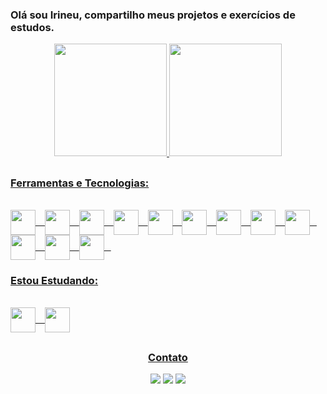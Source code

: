 ### Olá sou Irineu, compartilho meus projetos e exercícios de estudos.  

<div align="center">
  <a href="https://github.com/IrineuAlmeidaJr">
  <img height="180em" src="https://github-readme-stats.vercel.app/api?username=irineualmeidajr&show_icons=true&theme=tokyonight&include_all_commits=true&count_private=true"/>
  <img height="180em" src="https://github-readme-stats.vercel.app/api/top-langs/?username=irineualmeidajr&layout=compact&langs_count=7&theme=tokyonight"/> 

</div>

 ##  
  ### Ferramentas e Tecnologias:
<div style="display: inline_block"><br>
  <img align="center" width="40" height="40" src="https://cdn.jsdelivr.net/gh/devicons/devicon/icons/javascript/javascript-original.svg"/>
  &ensp; 
  <img align="center" width="40" height="40" src="https://cdn.jsdelivr.net/gh/devicons/devicon/icons/python/python-original.svg" />
  &ensp; 
  <img align="center" width="40" height="40" src="https://cdn.jsdelivr.net/gh/devicons/devicon/icons/csharp/csharp-original.svg" />  
  &ensp;
  <img align="center" width="40" height="40" src="https://cdn.jsdelivr.net/gh/devicons/devicon/icons/java/java-original.svg" />  
  &ensp;  
  <img align="center" width="40" height="40" src="https://cdn.jsdelivr.net/gh/devicons/devicon/icons/react/react-original-wordmark.svg" /> 
  &ensp;
  <img align="center" width="40" height="40" src="https://cdn.jsdelivr.net/gh/devicons/devicon/icons/html5/html5-original.svg" />
  &ensp;
  <img align="center" width="40" height="40" src="https://cdn.jsdelivr.net/gh/devicons/devicon/icons/css3/css3-original.svg" />
  &ensp;
  <img align="center" width="40" height="40" src="https://cdn.jsdelivr.net/gh/devicons/devicon/icons/bootstrap/bootstrap-original.svg"/>
  &ensp;  
  <img align="center" width="40" height="40" src="https://cdn.jsdelivr.net/gh/devicons/devicon/icons/tailwindcss/tailwindcss-plain.svg" />
  &ensp;   
  <img align="center" width="40" height="40" src="https://cdn.jsdelivr.net/gh/devicons/devicon/icons/microsoftsqlserver/microsoftsqlserver-plain-wordmark.svg" />          
  &ensp;         
  <img align="center" width="40" height="40" src="https://cdn.jsdelivr.net/gh/devicons/devicon/icons/mysql/mysql-original.svg" />
  &ensp;  
  <img align="center" width="40" height="40" src="https://cdn.jsdelivr.net/gh/devicons/devicon/icons/postgresql/postgresql-plain.svg" />
   &ensp;      
</div> 
  
  ### Estou Estudando:
<div style="display: inline_block"><br>   
  <img align="center" width="40" height="40" src="https://toppng.com/public/uploads/thumbnail/react-native-svg-transformer-allows-you-import-svg-aperture-science-innovators-logo-11562851994bz4gmmu3qd.png"/>
  &ensp; 
   <img align="center" width="40" height="40" src="https://cdn.jsdelivr.net/gh/devicons/devicon/icons/typescript/typescript-original.svg" />
          
</div>
<div align="center"> 
   
##
  ### Contato
  
  <a href="https://www.instagram.com/irineualmeidajr/" target="_blank"><img src="https://img.shields.io/badge/-Instagram-%23E4405F?style=for-the-badge&logo=instagram&logoColor=white" target="_blank"></a>
  <a href = "mailto:irineu.almeida.jr@hotmail.com"><img src="https://img.shields.io/badge/Microsoft_Outlook-0078D4?style=for-the-badge&logo=microsoft-outlook&logoColor=white" target="_blank"></a>
  <a href="https://www.linkedin.com/in/irineu-almeida-junior-1b2ba086/" target="_blank"><img src="https://img.shields.io/badge/-LinkedIn-%230077B5?style=for-the-badge&logo=linkedin&logoColor=white" target="_blank"></a> 

</div>
